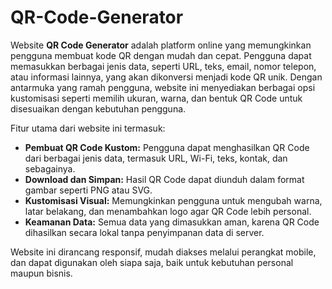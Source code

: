 # QR-Code-Generator
Website **QR Code Generator** adalah platform online yang memungkinkan pengguna membuat kode QR dengan mudah dan cepat. Pengguna dapat memasukkan berbagai jenis data, seperti URL, teks, email, nomor telepon, atau informasi lainnya, yang akan dikonversi menjadi kode QR unik. Dengan antarmuka yang ramah pengguna, website ini menyediakan berbagai opsi kustomisasi seperti memilih ukuran, warna, dan bentuk QR Code untuk disesuaikan dengan kebutuhan pengguna.

Fitur utama dari website ini termasuk:
- **Pembuat QR Code Kustom:** Pengguna dapat menghasilkan QR Code dari berbagai jenis data, termasuk URL, Wi-Fi, teks, kontak, dan sebagainya.
- **Download dan Simpan:** Hasil QR Code dapat diunduh dalam format gambar seperti PNG atau SVG.
- **Kustomisasi Visual:** Memungkinkan pengguna untuk mengubah warna, latar belakang, dan menambahkan logo agar QR Code lebih personal.
- **Keamanan Data:** Semua data yang dimasukkan aman, karena QR Code dihasilkan secara lokal tanpa penyimpanan data di server.

Website ini dirancang responsif, mudah diakses melalui perangkat mobile, dan dapat digunakan oleh siapa saja, baik untuk kebutuhan personal maupun bisnis.
